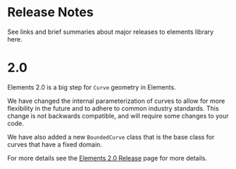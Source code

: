 # Release Notes

See links and brief summaries about major releases to elements library here.

# 2.0

Elements 2.0 is a big step for `Curve` geometry in Elements.

We have changed the internal parameterization of curves to allow for more flexibility in the future and to adhere to common industry standards. This change is not backwards compatible, and will require some changes to your code.

We have also added a new `BoundedCurve` class that is the base class for curves that have a fixed domain.

For more details see the [Elements 2.0 Release](https://github.com/hypar-io/Elements/blob/master/releases/Elements_2.0.md) page for more details.
